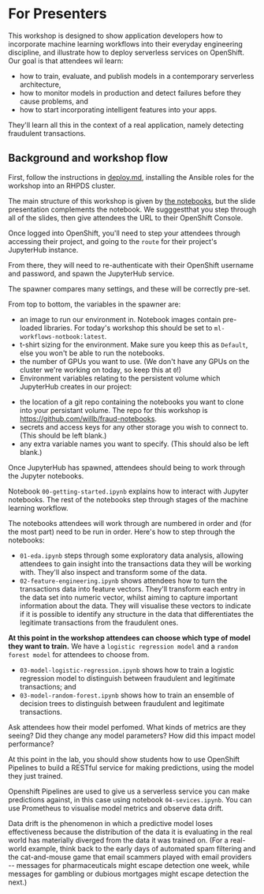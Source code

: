 # For Presenters
This workshop is designed to show application developers how to incorporate machine learning workflows into their everyday engineering discipline, and illustrate how to deploy serverless services on OpenShift. Our goal is that attendees wil learn:

 - how to train, evaluate, and publish models in a contemporary serverless architecture,
 - how to monitor models in production and detect failures before they cause problems, and
 - how to start incorporating intelligent features into your apps.
 
 They'll learn all this in the context of a real application, namely detecting fraudulent transactions. 
 
## Background and workshop flow 

First, follow the instructions in [deploy.md](../deploy/deploy.md), installing the Ansible roles for the workshop into an RHPDS cluster.

The main structure of this workshop is given by [the notebooks](../source), but the slide presentation complements the notebook. We sugggestthat you step through all of the slides, then give attendees the URL to their OpenShift Console. 

Once logged into OpenShift, you'll need to step your attendees through accessing their project, and going to the `route` for their project's JupyterHub instance. 

From there, they will need to re-authenticate with their OpenShift username and password, and spawn the JupyterHub service. 

The spawner compares many settings, and these will be correctly pre-set.

From top to bottom, the variables in the spawner are:

 - an image to run our environment in. Notebook images contain pre-loaded libraries. For today's workshop this should be set to `ml-workflows-notbook:latest`. 
 - t-shirt sizing for the environment. Make sure you keep this as `Default`, else you won't be able to run the notebooks.
 - the number of GPUs you want to use. (We don't have any GPUs on the cluster we're working on today, so keep this at `0`!)
 - Environment variables relating to the persistent volume which JupyterHub creates in our project:
  * the location of a git repo containing the notebooks you want to clone into your persistant volume. The repo for this workshop is https://github.com/willb/fraud-notebooks. 
  * secrets and access keys for any other storage you wish to connect to. (This should be left blank.)
  * any extra variable names you want to specify. (This should also be left blank.)

Once JupyterHub has spawned, attendees should being to work through the Jupyter notebooks. 

Notebook `00-getting-started.ipynb` explains how to interact with Jupyter notebooks. The rest of the notebooks step through stages of the machine learning workflow. 


The notebooks attendees will work through are numbered in order and (for the most part) need to be run in order. Here's how to step through the notebooks:

- `01-eda.ipynb` steps through some exploratory data analysis, allowing attendees to gain insight into the transactions data they will be working with. They'll also inspect and transform some of the data.
- `02-feature-engineering.ipynb` shows attendees how to turn the transactions data into feature vectors. They'll transform each entry in the data set into numeric vector, whilst aiming to capture important information about the data. They will visualise these vectors to indicate if it is possible to identify any structure in the data that differentiates the legitimate transactions from the fraudulent ones.

**At this point in the workshop attendees can choose which type of model they want to train.** 
We have a `logistic regression model` and a `random forest model` for attendees to choose from. 

- `03-model-logistic-regression.ipynb` shows how to train a logistic regression model to distinguish between fraudulent and legitimate transactions; and
- `03-model-random-forest.ipynb` shows how to train an ensemble of decision trees to distinguish between fraudulent and legitimate transactions.

Ask attendees how their model perfomed. What kinds of metrics are they seeing? Did they change any model parameters? How did this impact model performance?

At this point in the lab, you should show students how to use OpenShift Pipelines to build a RESTful service for making predictions, using the model they just trained. 


Openshift Pipelines are used to give us a serverless service you can make predictions against, in this case using notebook `04-sevices.ipynb`. You can use Prometheus to visualise model metrics and observe data drift.

Data drift is the phenomenon in which a predictive model loses effectiveness because the distribution of the data it is evaluating in the real world has materially diverged from the data it was trained on. (For a real-world example, think back to the early days of automated spam filtering and the cat-and-mouse game that email scammers played with email providers -- messages for pharmaceuticals might escape detection one week, while messages for gambling or dubious mortgages might escape detection the next.)

